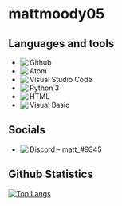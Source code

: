 <h1>
    mattmoody05
</h1>
<h2>
    Languages and tools
</h2>
<p>    
    <ul>
        <li><img align="left" src="https://img.icons8.com/dusk/32/000000/github.png"/>Github</li>
        <li><img align="left" src="https://img.icons8.com/dusk/32/000000/physics.png"/>Atom</li>
        <li><img align="left" src="https://img.icons8.com/dusk/32/000000/visual-studio-code-2019.png"/>Visual Studio Code</li>
        <li><img align="left" src="https://img.icons8.com/dusk/32/000000/python.png"/>Python 3</li>
        <li><img align="left" src="https://img.icons8.com/dusk/32/000000/html-5.png"/>HTML</li>
        <li><img align="left" src="https://img.icons8.com/dusk/32/000000/google-code.png"/>Visual Basic</li>
    </ul>
</p>
<h2>
    Socials
</h2>
<p>
    <ul>
        <li><img align="left" src="https://img.icons8.com/dusk/32/000000/discord-logo.png"/>Discord - matt_#9345</li>
    </ul>
</p>
<h2>
    Github Statistics
</h2>

[![Top Langs](https://github-readme-stats.vercel.app/api/top-langs/?username=mattmoody05&)](https://github.com/anuraghazra/github-readme-stats)
